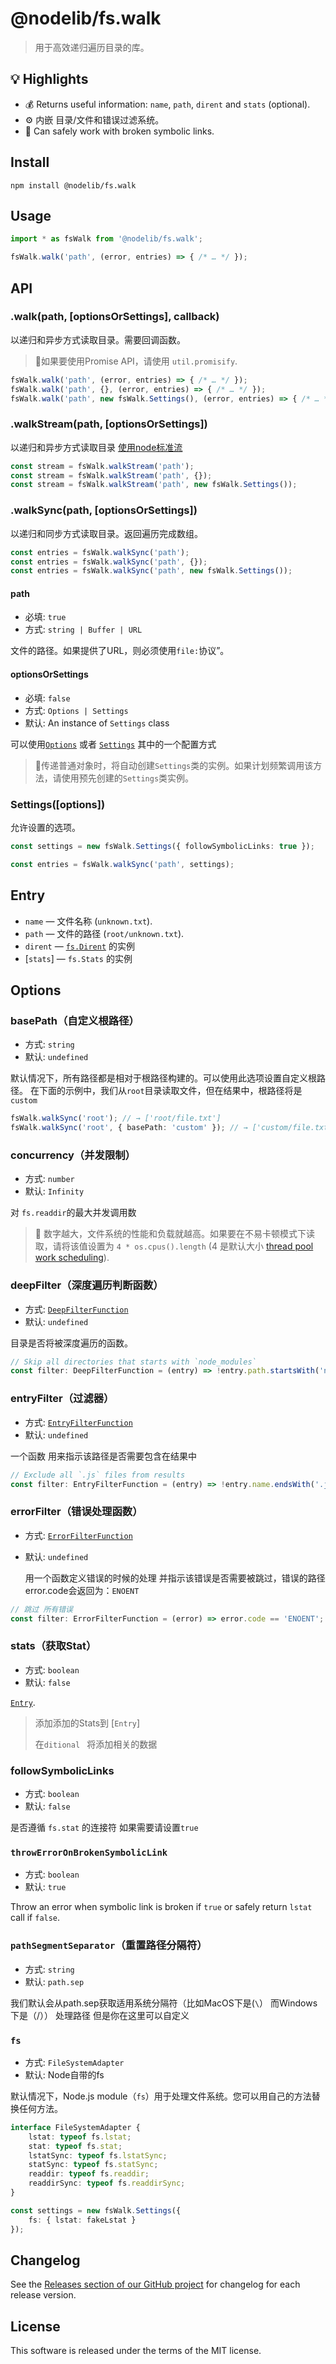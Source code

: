 # @nodelib/fs.walk

> 用于高效递归遍历目录的库。

## :bulb: Highlights

* :moneybag: Returns useful information: `name`, `path`, `dirent` and `stats` (optional).
* :gear: 内嵌 目录/文件和错误过滤系统。
* :link: Can safely work with broken symbolic links.

## Install

```console
npm install @nodelib/fs.walk
```

## Usage

```ts
import * as fsWalk from '@nodelib/fs.walk';

fsWalk.walk('path', (error, entries) => { /* … */ });
```

## API

### .walk(path, [optionsOrSettings], callback)

以递归和异步方式读取目录。需要回调函数。

> :book:如果要使用Promise API，请使用 `util.promisify`.

```ts
fsWalk.walk('path', (error, entries) => { /* … */ });
fsWalk.walk('path', {}, (error, entries) => { /* … */ });
fsWalk.walk('path', new fsWalk.Settings(), (error, entries) => { /* … */ });
```

### .walkStream(path, [optionsOrSettings])

以递归和异步方式读取目录 [使用node标准流](https://nodejs.org/dist/latest-v12.x/docs/api/stream.html#stream_readable_streams) 

```ts
const stream = fsWalk.walkStream('path');
const stream = fsWalk.walkStream('path', {});
const stream = fsWalk.walkStream('path', new fsWalk.Settings());
```

### .walkSync(path, [optionsOrSettings])

以递归和同步方式读取目录。返回遍历完成数组。

```ts
const entries = fsWalk.walkSync('path');
const entries = fsWalk.walkSync('path', {});
const entries = fsWalk.walkSync('path', new fsWalk.Settings());
```

#### path

* 必填: `true`
* 方式: `string | Buffer | URL`

文件的路径。如果提供了URL，则必须使用`file:`协议”。

#### optionsOrSettings

* 必填: `false`
* 方式: `Options | Settings`
* 默认: An instance of `Settings` class

可以使用[`Options`](#options) 或者 [`Settings`](#settings) 其中的一个配置方式

> :book:传递普通对象时，将自动创建`Settings`类的实例。如果计划频繁调用该方法，请使用预先创建的`Settings`类实例。 

### Settings([options])

允许设置的选项。

```ts
const settings = new fsWalk.Settings({ followSymbolicLinks: true });

const entries = fsWalk.walkSync('path', settings);
```

## Entry

* `name` — 文件名称 (`unknown.txt`).
* `path` — 文件的路径 (`root/unknown.txt`).
* `dirent` —  [`fs.Dirent`](./src/types/index.ts) 的实例
* [`stats`] — `fs.Stats` 的实例

## Options

### basePath（自定义根路径）

* 方式: `string`
* 默认: `undefined`

默认情况下，所有路径都是相对于根路径构建的。可以使用此选项设置自定义根路径。
在下面的示例中，我们从`root`目录读取文件，但在结果中，根路径将是`custom`

```ts
fsWalk.walkSync('root'); // → ['root/file.txt']
fsWalk.walkSync('root', { basePath: 'custom' }); // → ['custom/file.txt']
```

### concurrency（并发限制）

* 方式: `number`
* 默认: `Infinity`

对 `fs.readdir`的最大并发调用数

> :book: 数字越大，文件系统的性能和负载就越高。如果要在不易卡顿模式下读取，请将该值设置为 `4 * os.cpus().length` (4 是默认大小 [thread pool work scheduling](http://docs.libuv.org/en/v1.x/threadpool.html#thread-pool-work-scheduling)).

### deepFilter（深度遍历判断函数）

* 方式: [`DeepFilterFunction`](./src/settings.ts)
* 默认: `undefined`

目录是否将被深度遍历的函数。

```ts
// Skip all directories that starts with `node_modules`
const filter: DeepFilterFunction = (entry) => !entry.path.startsWith('node_modules');
```

### entryFilter（过滤器）

* 方式: [`EntryFilterFunction`](./src/settings.ts)
* 默认: `undefined`

一个函数 用来指示该路径是否需要包含在结果中

```ts
// Exclude all `.js` files from results
const filter: EntryFilterFunction = (entry) => !entry.name.endsWith('.js');
```

### errorFilter（错误处理函数）

* 方式: [`ErrorFilterFunction`](./src/settings.ts)
* 默认: `undefined`

   用一个函数定义错误的时候的处理 并指示该错误是否需要被跳过，错误的路径 error.code会返回为：`ENOENT` 

```ts
// 跳过 所有错误
const filter: ErrorFilterFunction = (error) => error.code == 'ENOENT';
```

### stats（获取Stat）

* 方式: `boolean`
* 默认: `false`

 [`Entry`](#entry).

> 添加添加的Stats到 [`Entry`]
>
> 在`ditional ` 将添加相关的数据

### followSymbolicLinks

* 方式: `boolean`
* 默认: `false`

是否遵循 `fs.stat` 的连接符 如果需要请设置`true` 

### `throwErrorOnBrokenSymbolicLink`

* 方式: `boolean`
* 默认: `true`

Throw an error when symbolic link is broken if `true` or safely return `lstat` call if `false`.

### `pathSegmentSeparator`（重置路径分隔符）

* 方式: `string`
* 默认: `path.sep`

我们默认会从path.sep获取适用系统分隔符（比如MacOS下是(`\`） 而Windows下是（/）） 处理路径 但是你在这里可以自定义

### `fs`

* 方式: `FileSystemAdapter`
* 默认: Node自带的fs

默认情况下，Node.js  module（`fs`）用于处理文件系统。您可以用自己的方法替换任何方法。

```ts
interface FileSystemAdapter {
	lstat: typeof fs.lstat;
	stat: typeof fs.stat;
	lstatSync: typeof fs.lstatSync;
	statSync: typeof fs.statSync;
	readdir: typeof fs.readdir;
	readdirSync: typeof fs.readdirSync;
}

const settings = new fsWalk.Settings({
	fs: { lstat: fakeLstat }
});
```

## Changelog

See the [Releases section of our GitHub project](https://github.com/nodelib/nodelib/releases) for changelog for each release version.

## License

This software is released under the terms of the MIT license.
